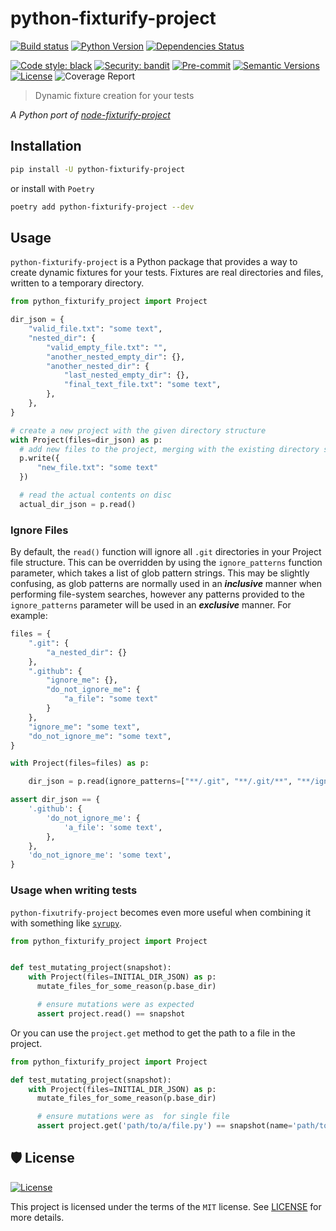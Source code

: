 # python-fixturify-project

[![Build status](https://github.com/scalvert/python-fixturify-project/workflows/build/badge.svg?branch=main&event=push)](https://github.com/scalvert/python-fixturify-project/actions?query=workflow%3Abuild)
[![Python Version](https://img.shields.io/pypi/pyversions/python-fixturify-project.svg)](https://pypi.org/project/python-fixturify-project/)
[![Dependencies Status](https://img.shields.io/badge/dependencies-up%20to%20date-brightgreen.svg)](https://github.com/scalvert/python-fixturify-project/pulls?utf8=%E2%9C%93&q=is%3Apr%20author%3Aapp%2Fdependabot)

[![Code style: black](https://img.shields.io/badge/code%20style-black-000000.svg)](https://github.com/psf/black)
[![Security: bandit](https://img.shields.io/badge/security-bandit-green.svg)](https://github.com/PyCQA/bandit)
[![Pre-commit](https://img.shields.io/badge/pre--commit-enabled-brightgreen?logo=pre-commit&logoColor=white)](https://github.com/scalvert/python-fixturify-project/blob/master/.pre-commit-config.yaml)
[![Semantic Versions](https://img.shields.io/badge/%20%20%F0%9F%93%A6%F0%9F%9A%80-semantic--versions-e10079.svg)](https://github.com/scalvert/python-fixturify-project/releases)
[![License](https://img.shields.io/github/license/scalvert/python-fixturify-project)](https://github.com/scalvert/python-fixturify-project/blob/master/LICENSE)
![Coverage Report](assets/images/coverage.svg)

> Dynamic fixture creation for your tests

_A Python port of [node-fixturify-project](https://github.com/stefanpenner/node-fixturify-project)_

## Installation

```bash
pip install -U python-fixturify-project
```

or install with `Poetry`

```bash
poetry add python-fixturify-project --dev
```

## Usage

`python-fixturify-project` is a Python package that provides a way to create dynamic fixtures for your tests. Fixtures are real directories and files, written to a temporary directory.

```python
from python_fixturify_project import Project

dir_json = {
    "valid_file.txt": "some text",
    "nested_dir": {
        "valid_empty_file.txt": "",
        "another_nested_empty_dir": {},
        "another_nested_dir": {
            "last_nested_empty_dir": {},
            "final_text_file.txt": "some text",
        },
    },
}

# create a new project with the given directory structure
with Project(files=dir_json) as p:
  # add new files to the project, merging with the existing directory structure
  p.write({
      "new_file.txt": "some text"
  })

  # read the actual contents on disc
  actual_dir_json = p.read()
```

### Ignore Files

By default, the `read()` function will ignore all `.git` directories in your Project file structure. This can be overridden by using the `ignore_patterns` function parameter, which
takes a list of glob pattern strings. This may be slightly confusing, as glob patterns are normally used in an ***inclusive*** manner when performing file-system searches, however any patterns
provided to the `ignore_patterns` parameter will be used in an ***exclusive*** manner. For example:

```python
files = {
    ".git": {
        "a_nested_dir": {}
    },
    ".github": {
        "ignore_me": {},
        "do_not_ignore_me": {
            "a_file": "some text"
        }
    },
    "ignore_me": "some text",
    "do_not_ignore_me": "some text",
}

with Project(files=files) as p:

    dir_json = p.read(ignore_patterns=["**/.git", "**/.git/**", "**/ignore_me"])  # Default is ["**/.git", "**/.git/**"]

assert dir_json == {
    '.github': {
        'do_not_ignore_me': {
            'a_file': 'some text',
        },
    },
    'do_not_ignore_me': 'some text',
}
```

### Usage when writing tests

`python-fixutrify-project` becomes even more useful when combining it with something like [`syrupy`](https://github.com/tophat/syrupy).

```python
from python_fixturify_project import Project


def test_mutating_project(snapshot):
    with Project(files=INITIAL_DIR_JSON) as p:
      mutate_files_for_some_reason(p.base_dir)

      # ensure mutations were as expected
      assert project.read() == snapshot
```

Or you can use the `project.get` method to get the path to a file in the project.

```python
from python_fixturify_project import Project

def test_mutating_project(snapshot):
    with Project(files=INITIAL_DIR_JSON) as p:
      mutate_files_for_some_reason(p.base_dir)

      # ensure mutations were as  for single file
      assert project.get('path/to/a/file.py') == snapshot(name='path/to/a/file.py')
```

## 🛡 License

[![License](https://img.shields.io/github/license/scalvert/python-fixturify-project)](https://github.com/scalvert/python-fixturify-project/blob/master/LICENSE)

This project is licensed under the terms of the `MIT` license. See [LICENSE](https://github.com/scalvert/python-fixturify-project/blob/master/LICENSE) for more details.

